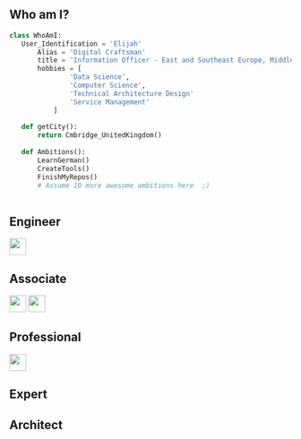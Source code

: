  ## Who am I?
 ```python
 class WhoAmI:
 	User_Identification = 'Elijah'
		Alias = 'Digital Craftsman'
		title = 'Information Officer - East and Southeast Europe, Middle East and RU/CIS'
		hobbies = [
				'Data Science',
				'Computer Science',
				'Technical Architecture Design'
				'Service Management'
			]
	
	def getCity():
		return Cmbridge_UnitedKingdom()
	
	def Ambitions():
		LearnGerman()
		CreateTools()
		FinishMyRepos()
		# Assume 10 more awesome ambitions here  ;)
	
 ```
## Engineer
<img src = 'https://github.com/ElijahGulab/ElijahGulab-Blob/blob/fc0f84a3a2c18add71c4942d3128dfbcff8be66f/raspberrypi-icon.png' width='30'/>


## Associate
<img src = 'https://github.com/ElijahGulab/ElijahGulab-Blob/blob/fc0f84a3a2c18add71c4942d3128dfbcff8be66f/azure-icon.png' width='30'/>
<img src = 'https://github.com/ElijahGulab/ElijahGulab-Blob/blob/fc0f84a3a2c18add71c4942d3128dfbcff8be66f/homebrew-icon.png' width='30'/>
 
 
## Professional
<img src = 'https://github.com/ElijahGulab/ElijahGulab-Blob/blob/fc0f84a3a2c18add71c4942d3128dfbcff8be66f/windows-icon.png' width='30'/>
 
 ## Expert
 
 
 
 ## Architect
